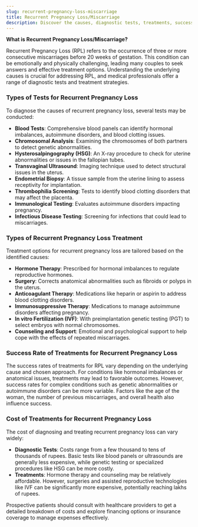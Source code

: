 ```yaml
---
slug: recurrent-pregnancy-loss-miscarriage
title: Recurrent Pregnancy Loss/Miscarriage
description: Discover the causes, diagnostic tests, treatments, success rates, and costs associated with recurrent pregnancy loss and miscarriage.
---
```


**What is Recurrent Pregnancy Loss/Miscarriage?**

Recurrent Pregnancy Loss (RPL) refers to the occurrence of three or more consecutive miscarriages before 20 weeks of gestation. This condition can be emotionally and physically challenging, leading many couples to seek answers and effective treatment options. Understanding the underlying causes is crucial for addressing RPL, and medical professionals offer a range of diagnostic tests and treatment strategies.

### Types of Tests for Recurrent Pregnancy Loss

To diagnose the causes of recurrent pregnancy loss, several tests may be conducted:

- **Blood Tests**: Comprehensive blood panels can identify hormonal imbalances, autoimmune disorders, and blood clotting issues.
- **Chromosomal Analysis**: Examining the chromosomes of both partners to detect genetic abnormalities.
- **Hysterosalpingography (HSG)**: An X-ray procedure to check for uterine abnormalities or issues in the fallopian tubes.
- **Transvaginal Ultrasound**: Imaging technique used to detect structural issues in the uterus.
- **Endometrial Biopsy**: A tissue sample from the uterine lining to assess receptivity for implantation.
- **Thrombophilia Screening**: Tests to identify blood clotting disorders that may affect the placenta.
- **Immunological Testing**: Evaluates autoimmune disorders impacting pregnancy.
- **Infectious Disease Testing**: Screening for infections that could lead to miscarriages.

### Types of Recurrent Pregnancy Loss Treatment

Treatment options for recurrent pregnancy loss are tailored based on the identified causes:

- **Hormone Therapy**: Prescribed for hormonal imbalances to regulate reproductive hormones.
- **Surgery**: Corrects anatomical abnormalities such as fibroids or polyps in the uterus.
- **Anticoagulant Therapy**: Medications like heparin or aspirin to address blood clotting disorders.
- **Immunosuppressive Therapy**: Medications to manage autoimmune disorders affecting pregnancy.
- **In vitro Fertilization (IVF)**: With preimplantation genetic testing (PGT) to select embryos with normal chromosomes.
- **Counseling and Support**: Emotional and psychological support to help cope with the effects of repeated miscarriages.

### Success Rate of Treatments for Recurrent Pregnancy Loss

The success rates of treatments for RPL vary depending on the underlying cause and chosen approach. For conditions like hormonal imbalances or anatomical issues, treatments may lead to favorable outcomes. However, success rates for complex conditions such as genetic abnormalities or autoimmune disorders can be more variable. Factors like the age of the woman, the number of previous miscarriages, and overall health also influence success.

### Cost of Treatments for Recurrent Pregnancy Loss

The cost of diagnosing and treating recurrent pregnancy loss can vary widely:

- **Diagnostic Tests**: Costs range from a few thousand to tens of thousands of rupees. Basic tests like blood panels or ultrasounds are generally less expensive, while genetic testing or specialized procedures like HSG can be more costly.
- **Treatments**: Hormone therapy and counseling may be relatively affordable. However, surgeries and assisted reproductive technologies like IVF can be significantly more expensive, potentially reaching lakhs of rupees.

Prospective patients should consult with healthcare providers to get a detailed breakdown of costs and explore financing options or insurance coverage to manage expenses effectively.
